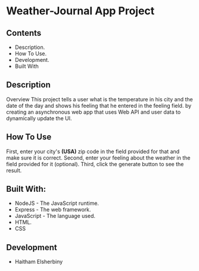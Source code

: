 # Weather-Journal App Project

## Contents

* Description.
* How To Use.
* Development.
* Built With
     
## Description

Overview This project tells a user what is the temperature in his city and the date of the day and shows his feeling that he entered in the feeling field. by creating an asynchronous web app that uses Web API and user data to dynamically update the UI.


## How To Use

First, enter your city's **(USA)** zip code in the field provided for that and make sure it is correct.
Second, enter your feeling about the weather in the field provided for it (optional).
Third, click the generate button to see the result.


## Built With:

- NodeJS - The JavaScript runtime.
- Express - The web framework.
- JavaScript - The language used.
- HTML.
- CSS


## Development

* Haitham Elsherbiny

